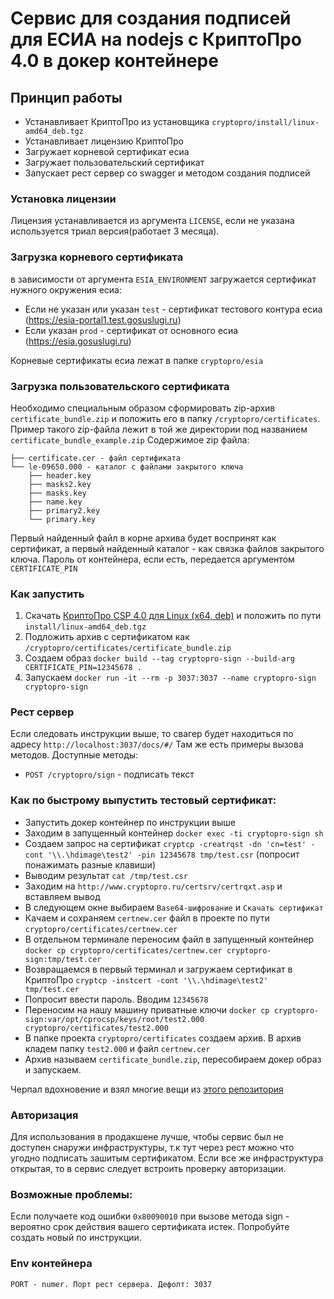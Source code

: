 # Сервис для создания подписей для ЕСИА на nodejs с КриптоПро 4.0 в докер контейнере

## Принцип работы
* Устанавливает КриптоПро из установщика `cryptopro/install/linux-amd64_deb.tgz`
* Устанавливает лицензию КриптоПро
* Загружает корневой сертификат есиа
* Загружает пользовательский сертификат
* Запускает рест сервер со swagger и методом создания подписей

### Установка лицензии
Лицензия устанавливается из аргумента `LICENSE`, если не указана используется триал версия(работает 3 месяца).

### Загрузка корневого сертификата 
в зависимости от аргумента `ESIA_ENVIRONMENT` загружается сертификат нужного окружения есиа:
* Если не указан или указан `test` - сертификат тестового контура есиа (https://esia-portal1.test.gosuslugi.ru)
* Если указан `prod` - сертификат от основного есиа (https://esia.gosuslugi.ru)

Корневые сертификаты есиа лежат в папке `cryptopro/esia`

### Загрузка пользовательского сертификата
Необходимо специальным образом сформировать zip-архив `certificate_bundle.zip` и положить его в папку `/cryptopro/certificates`.
Пример такого zip-файла лежит в той же директории под названием `certificate_bundle_example.zip`
Содержимое zip файла:
```
├── certificate.cer - файл сертификата
└── le-09650.000 - каталог с файлами закрытого ключа
    ├── header.key
    ├── masks2.key
    ├── masks.key
    ├── name.key
    ├── primary2.key
    └── primary.key
```
Первый найденный файл в корне архива будет воспринят как сертификат, а первый найденный каталог - как связка файлов закрытого ключа. Пароль от контейнера, если есть, передается аргументом `CERTIFICATE_PIN`

### Как запустить
1. Скачать [КриптоПро CSP 4.0 для Linux (x64, deb)](https://www.cryptopro.ru/products/csp/downloads) и положить по пути `install/linux-amd64_deb.tgz`
2. Подложить архив с сертификатом как `/cryptopro/certificates/certificate_bundle.zip`
3. Создаем образ `docker build --tag cryptopro-sign --build-arg CERTIFICATE_PIN=12345678 .`
4. Запускаем `docker run -it --rm -p 3037:3037 --name cryptopro-sign  cryptopro-sign`

### Рест сервер
Если следовать инструкции выше, то свагер будет находиться по адресу `http://localhost:3037/docs/#/`
Там же есть примеры вызова методов.
Доступные методы:
* `POST /cryptopro/sign` - подписать текст

### Как по быстрому выпустить тестовый сертификат:
* Запустить докер контейнер по инструкции выше
* Заходим в запущенный контейнер `docker exec -ti cryptopro-sign sh`
* Создаем запрос на сертификат `cryptcp -creatrqst -dn 'cn=test' -cont '\\.\hdimage\test2' -pin 12345678 tmp/test.csr` (попросит понажимать разные клавиши)
* Выводим результат `cat /tmp/test.csr`
* Заходим на `http://www.cryptopro.ru/certsrv/certrqxt.asp` и вставляем вывод
* В следующем окне выбираем `Base64-шифрование` и `Скачать сертификат`
* Качаем и сохраняем `certnew.cer` файл в проекте по пути `cryptopro/certificates/certnew.cer`
* В отдельном терминале переносим файл в запущенный контейнер `docker cp cryptopro/certificates/certnew.cer cryptopro-sign:tmp/test.cer`
* Возвращаемся в первый терминал и загружаем сертификат в КриптоПро `cryptcp -instcert -cont '\\.\hdimage\test2' tmp/test.cer`
* Попросит ввести пароль. Вводим `12345678`
* Переносим на нашу машину приватные ключи `docker cp cryptopro-sign:var/opt/cprocsp/keys/root/test2.000 cryptopro/certificates/test2.000`
* В папке проекта `cryptopro/certificates` создаем архив. В архив кладем папку `test2.000` и файл `certnew.cer`
* Архив называем `certificate_bundle.zip`, пересобираем докер образ и запускаем. 
 
Черпал вдохновение и взял многие вещи из [этого репозитория](https://github.com/dbfun/cryptopro)

### Авторизация
Для использования в продакшене лучше, чтобы сервис был не доступен снаружи инфраструктуры, т.к тут через рест можно что угодно подписать зашитым сертификатом. Если все же инфраструктура открытая, то в сервис следует встроить проверку авторизации.

### Возможные проблемы:
Если получаете код ошибки `0x80090010` при вызове метода sign - вероятно срок действия вашего сертификата истек. Попробуйте создать новый по инструкции.

### Env контейнера
```
PORT - numer. Порт рест сервера. Дефолт: 3037
```